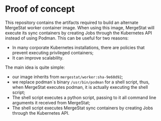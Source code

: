 # Proof of concept

This repository contains the artifacts required to build an alternate MergeStat worker container image. When using this image, MergeStat will execute its sync containers by creating Jobs through the Kubernetes API instead of using Podman. This can be useful for two reasons:

- In many corporate Kubernetes installations, there are policies that prevent executing privileged containers;
- It can improve scalability.

The main idea is quite simple:

- our image inherits from `mergestat/worker:sha-9e60d92`;
- we replace podman´s binary `/usr/bin/podman` for a shell script, thus, when MergeStat executes podman, it is actually executing the shell script;
- The shell script executes a python script, passing to it all command line arguments it received from MergeStat;
- The shell script executes MergeStat sync containers by creating Jobs through the Kubernetes API.